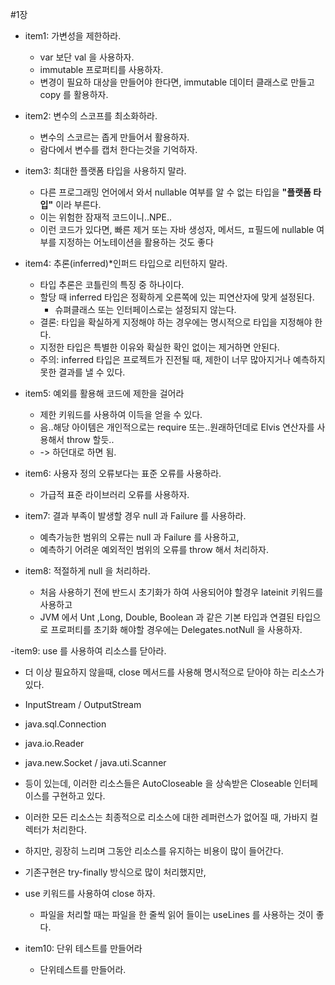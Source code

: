 #1장

- item1: 가변성을 제한하라.
  - var 보단 val 을 사용하자.
  - immutable 프로퍼티를 사용하자.
  - 변경이 필요하 대상을 만들어야 한다면, immutable 데이터 클래스로 만들고 copy 를 활용하자.

- item2: 변수의 스코프를 최소화하라.
  - 변수의 스코르는 좁게 만들어서 활용하자.
  - 람다에서 변수를 캡처 한다는것을 기억하자.

- item3: 최대한 플랫폼 타입을 사용하지 말라.
  - 다른 프로그래밍 언어에서 와서 nullable 여부를 알 수 없는 타입을 **"플랫폼 타입"** 이라 부른다.
  - 이는 위험한 잠재적 코드이니..NPE..
  - 이런 코드가 있다면, 빠른 제거 또는 자바 생성자, 메서드, ㅍ필드에 nullable 여부를 지정하는 어노테이션을 활용하는 것도 좋다

- item4: 추론(inferred)*인퍼드 타입으로 리턴하지 말라.
  - 타입 추론은 코틀린의 특징 중 하나이다.
  - 할당 때 inferred 타입은 정확하게 오른쪽에 있는 피연산자에 맞게 설정된다.
    - 슈펴클래스 또는 인터페이스로는 설정되지 않는다.
  - 결론: 타입을 확실하게 지정해야 하는 경우에는 명시적으로 타입을 지정해야 한다.
  - 지정한 타입은 특별한 이유와 확실한 확인 없이는 제거하면 안된다.
  - 주의: inferred 타입은 프로젝트가 진전될 때, 제한이 너무 많아지거나 예측하지 못한 결과를 낼 수 있다.

- item5: 예외를 활용해 코드에 제한을 걸어라
  - 제한 키워드를 사용하여 이득을 얻을 수 있다.
  - 음..해당 아이템은 개인적으로는 require 또는..원래하던데로 Elvis 연산자를 사용해서 throw 할듯..
  - -> 하던대로 하면 됨.

- item6: 사용자 정의 오류보다는 표준 오류를 사용하라.
  - 가급적 표준 라이브러리 오류를 사용하자.

- item7: 결과 부족이 발생할 경우 null 과 Failure 를 사용하라.
  - 예측가능한 범위의 오류는 null 과 Failure 를 사용하고, 
  - 예측하기 어려운 예외적인 범위의 오류를 throw 해서 처리하자.

- item8: 적절하게 null 을 처리하라.
  - 처음 사용하기 전에 반드시 초기화가 하여 사용되어야 할경우 lateinit 키워드를 사용하고
  - JVM 에서 Unt ,Long, Double, Boolean 과 같은 기본 타입과 연결된 타입으로 프로퍼티를 초기화 해야할 경우에는 Delegates.notNull 을 사용하자.

-item9: use 를 사용하여 리소스를 닫아라.
  - 더 이상 필요하지 않을때, close 메서드를 사용해 명시적으로 닫아야 하는 리소스가 있다.
  - InputStream / OutputStream
  - java.sql.Connection
  - java.io.Reader
  - java.new.Socket / java.uti.Scanner
  - 등이 있는데, 이러한 리소스들은 AutoCloseable 을 상속받은 Closeable 인터페이스를 구현하고 있다.
  - 이러한 모든 리소스는 최종적으로 리소스에 대한 레퍼런스가 없어질 때, 가바지 컬렉터가 처리한다.
  - 하지만, 굉장히 느리며 그동안 리소스를 유지하는 비용이 많이 들어간다.
  - 기존구현은 try-finally 방식으로 많이 처리했지만, 
  - use 키워드를 사용하여 close 하자.
    - 파일을 처리할 때는 파일을 한 줄씩 읽어 들이는 useLines 를 사용하는 것이 좋다.
  
  - item10: 단위 테스트를 만들어라
    - 단위테스트를 만들어라.
